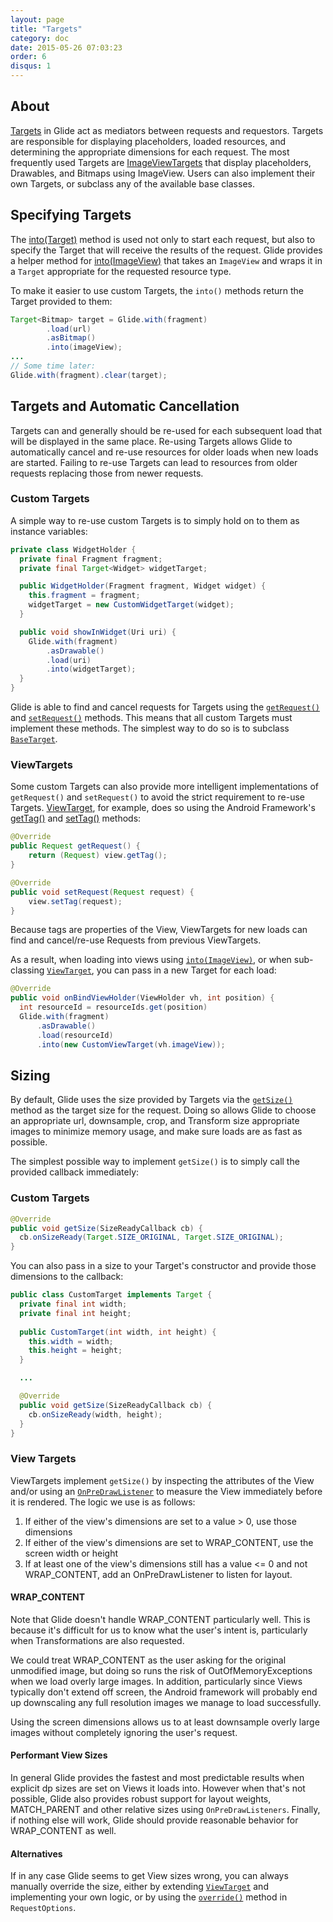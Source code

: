 ```yaml
---
layout: page
title: "Targets"
category: doc
date: 2015-05-26 07:03:23
order: 6
disqus: 1
---
```


## About

[Targets][1] in Glide act as mediators between requests and requestors. Targets are responsible for displaying placeholders, loaded resources, and determining the appropriate dimensions for each request. The most frequently used Targets are [ImageViewTargets][2] that display placeholders, Drawables, and Bitmaps using ImageView. Users can also implement their own Targets, or subclass any of the available base classes.

## Specifying Targets

The [into(Target)][3] method is used not only to start each request, but also to specify the Target that will receive the results of the request. Glide provides a helper method for [into(ImageView)][4] that takes an ``ImageView`` and wraps it in a ``Target`` appropriate for the requested resource type.

To make it easier to use custom Targets, the ``into()`` methods return the Target provided to them:

```java
Target<Bitmap> target = Glide.with(fragment)
        .load(url)
        .asBitmap()
        .into(imageView);
...
// Some time later:
Glide.with(fragment).clear(target);
```

## Targets and Automatic Cancellation

Targets can and generally should be re-used for each subsequent load that will be displayed in the same place. Re-using Targets allows Glide to automatically cancel and re-use resources for older loads when new loads are started. Failing to re-use Targets can lead to resources from older requests replacing those from newer requests. 


### Custom Targets

A simple way to re-use custom Targets is to simply hold on to them as instance variables:

```java
private class WidgetHolder {
  private final Fragment fragment;
  private final Target<Widget> widgetTarget;

  public WidgetHolder(Fragment fragment, Widget widget) {
    this.fragment = fragment;
    widgetTarget = new CustomWidgetTarget(widget);
  }

  public void showInWidget(Uri uri) {
    Glide.with(fragment)
        .asDrawable()
        .load(uri)
        .into(widgetTarget);
  }
}
```

Glide is able to find and cancel requests for Targets using the [``getRequest()``][6] and [``setRequest()``][7] methods. This means that all custom Targets must implement these methods. The simplest way to do so is to subclass [``BaseTarget``][10].

### ViewTargets

Some custom Targets can also provide more intelligent implementations of ``getRequest()`` and ``setRequest()`` to avoid the strict requirement to re-use Targets. [ViewTarget][5], for example, does so using the Android Framework's [getTag()][8] and [setTag()][9] methods:

```java
@Override
public Request getRequest() {
    return (Request) view.getTag();
}

@Override
public void setRequest(Request request) {
    view.setTag(request);
}
```

Because tags are properties of the View, ViewTargets for new loads can find and cancel/re-use Requests from previous ViewTargets. 

As a result, when loading into views using [``into(ImageView)``][4], or when sub-classing [``ViewTarget``][5], you can pass in a new Target for each load:

```java
@Override
public void onBindViewHolder(ViewHolder vh, int position) {
  int resourceId = resourceIds.get(position)
  Glide.with(fragment)
      .asDrawable()
      .load(resourceId)
      .into(new CustomViewTarget(vh.imageView));
```

## Sizing

By default, Glide uses the size provided by Targets via the [``getSize()``][11] method as the target size for the request. Doing so allows Glide to choose an appropriate url, downsample, crop, and Transform size appropriate images to minimize memory usage, and make sure loads are as fast as possible. 

The simplest possible way to implement ``getSize()`` is to simply call the provided callback immediately:

### Custom Targets

```java
@Override
public void getSize(SizeReadyCallback cb) {
  cb.onSizeReady(Target.SIZE_ORIGINAL, Target.SIZE_ORIGINAL);
}
```

You can also pass in a size to your Target's constructor and provide those dimensions to the callback:

```java
public class CustomTarget implements Target {
  private final int width;
  private final int height;
 
  public CustomTarget(int width, int height) {
    this.width = width;
    this.height = height;
  }

  ...

  @Override
  public void getSize(SizeReadyCallback cb) {
    cb.onSizeReady(width, height);
  }
}
```

### View Targets

ViewTargets implement ``getSize()`` by inspecting the attributes of the View and/or using an [``OnPreDrawListener``][12] to measure the View immediately before it is rendered. The logic we use is as follows:

1. If either of the view's dimensions are set to a value > 0, use those dimensions
2. If either of the view's dimensions are set to WRAP_CONTENT, use the screen width or height
3. If at least one of the view's dimensions still has a value <= 0 and not WRAP_CONTENT, add an OnPreDrawListener to listen for layout.

#### WRAP_CONTENT

Note that Glide doesn't handle WRAP_CONTENT particularly well. This is because it's difficult for us to know what the user's intent is, particularly when Transformations are also requested. 

We could treat WRAP_CONTENT as the user asking for the original unmodified image, but doing so runs the risk of OutOfMemoryExceptions when we load overly large images. In addition, particularly since Views typically don't extend off screen, the Android framework will probably end up downscaling any full resolution images we manage to load successfully. 

Using the screen dimensions allows us to at least downsample overly large images without completely ignoring the user's request. 

#### Performant View Sizes

In general Glide provides the fastest and most predictable results when explicit dp sizes are set on Views it loads into. However when that's not possible, Glide also provides robust support for layout weights, MATCH_PARENT and other relative sizes using ``OnPreDrawListeners``. Finally, if nothing else will work, Glide should provide reasonable behavior for WRAP_CONTENT as well.

#### Alternatives

If in any case Glide seems to get View sizes wrong, you can always manually override the size, either by extending [``ViewTarget``][5] and implementing your own logic, or by using the [``override()``][13] method in ``RequestOptions``.

[1]: http://bumptech.github.io/glide/javadocs/400/com/bumptech/glide/request/target/Target.html
[2]: http://bumptech.github.io/glide/javadocs/400/com/bumptech/glide/request/target/ImageViewTarget.html
[3]: http://bumptech.github.io/glide/javadocs/400/com/bumptech/glide/RequestBuilder.html#into(Y)
[4]: http://bumptech.github.io/glide/javadocs/400/com/bumptech/glide/RequestBuilder.html#into(android.widget.ImageView)
[5]: http://bumptech.github.io/glide/javadocs/400/com/bumptech/glide/request/target/ViewTarget.html
[6]: http://bumptech.github.io/glide/javadocs/400/com/bumptech/glide/request/target/Target.html#getRequest()
[7]: http://bumptech.github.io/glide/javadocs/400/com/bumptech/glide/request/target/Target.html#setRequest(com.bumptech.glide.request.Request)
[8]: http://developer.android.com/reference/android/view/View.html#getTag()
[9]: http://developer.android.com/reference/android/view/View.html#setTag(java.lang.Object)
[10]: https://github.com/bumptech/glide/blob/master/library/src/main/java/com/bumptech/glide/request/target/BaseTarget.java
[11]: http://bumptech.github.io/glide/javadocs/400/com/bumptech/glide/request/target/Target.html#getSize(com.bumptech.glide.request.target.SizeReadyCallback)
[12]: http://developer.android.com/reference/android/view/ViewTreeObserver.OnPreDrawListener.html
[13]: http://bumptech.github.io/glide/javadocs/400/com/bumptech/glide/request/BaseRequestOptions.html#override(int,%20int)

